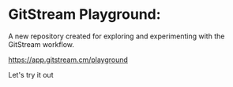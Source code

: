 # GitStream Playground:

A new repository created for exploring and experimenting with the GitStream workflow.

https://app.gitstream.cm/playground

Let's try it out











